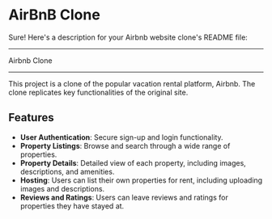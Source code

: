 # AirBnB Clone

Sure! Here's a description for your Airbnb website clone's README file:

---

 Airbnb Clone

---

This project is a clone of the popular vacation rental platform, Airbnb. The clone replicates key functionalities of the original site.
## Features

- **User Authentication**: Secure sign-up and login functionality.
- **Property Listings**: Browse and search through a wide range of properties.
- **Property Details**: Detailed view of each property, including images, descriptions, and amenities.
- **Hosting**: Users can list their own properties for rent, including uploading images and descriptions.
- **Reviews and Ratings**: Users can leave reviews and ratings for properties they have stayed at.

